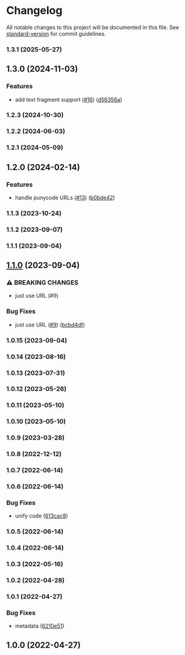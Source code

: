 # Changelog

All notable changes to this project will be documented in this file. See [standard-version](https://github.com/conventional-changelog/standard-version) for commit guidelines.

### 1.3.1 (2025-05-27)

## 1.3.0 (2024-11-03)


### Features

* add text fragment support ([#16](https://github.com/Kikobeats/url-http/issues/16)) ([d56356a](https://github.com/Kikobeats/url-http/commit/d56356a9ade2b039ff4177a9b1a5dfcb6983da6b))

### 1.2.3 (2024-10-30)

### 1.2.2 (2024-06-03)

### 1.2.1 (2024-05-09)

## 1.2.0 (2024-02-14)


### Features

* handle punycode URLs ([#13](https://github.com/Kikobeats/url-http/issues/13)) ([b0bde42](https://github.com/Kikobeats/url-http/commit/b0bde42b10ec32e68a6d8ce8ad54aa4507d246bf))

### 1.1.3 (2023-10-24)

### 1.1.2 (2023-09-07)

### 1.1.1 (2023-09-04)

## [1.1.0](https://github.com/Kikobeats/url-http/compare/v1.0.15...v1.1.0) (2023-09-04)


### ⚠ BREAKING CHANGES

* just use URL (#9)

### Bug Fixes

* just use URL ([#9](https://github.com/Kikobeats/url-http/issues/9)) ([bcbd4df](https://github.com/Kikobeats/url-http/commit/bcbd4df56b7a74b042009796a3eddc4db33c3d57))

### 1.0.15 (2023-09-04)

### 1.0.14 (2023-08-16)

### 1.0.13 (2023-07-31)

### 1.0.12 (2023-05-26)

### 1.0.11 (2023-05-10)

### 1.0.10 (2023-05-10)

### 1.0.9 (2023-03-28)

### 1.0.8 (2022-12-12)

### 1.0.7 (2022-06-14)

### 1.0.6 (2022-06-14)


### Bug Fixes

* unify code ([613cac8](https://github.com/Kikobeats/url-http/commit/613cac8d86994dcd951068bfbb6b4b9f552dfa97))

### 1.0.5 (2022-06-14)

### 1.0.4 (2022-06-14)

### 1.0.3 (2022-05-16)

### 1.0.2 (2022-04-28)

### 1.0.1 (2022-04-27)


### Bug Fixes

* metadata ([6210e51](https://github.com/Kikobeats/url-http/commit/6210e51f614811154b4ddde9d0c13135b2e928c4))

## 1.0.0 (2022-04-27)
